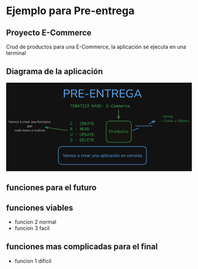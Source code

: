 # Ejemplo para Pre-entrega

## Proyecto E-Commerce

Crud de productos para una E-Commerce, la aplicación se ejecuta en una terminal

## Diagrama de la aplicación

![Arquitectura de 3 capas](./docs/diagrama.png)

## funciones para el futuro

## funciones viables

* funcion 2 normal
* funcion 3 facil

## funciones mas complicadas para el final

* funcion 1 dificil
